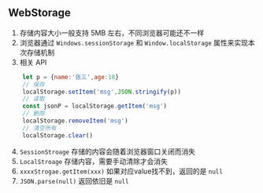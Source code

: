 ## WebStorage

1. 存储内容大小一般支持 5MB 左右，不同浏览器可能还不一样
2. 浏览器通过 `Windows.sessionStorage` 和 `Window.localStorage` 属性来实现本次存储机制
3. 相关 API
```js
    let p = {name:'张三',age:18}
    // 保存
    localStorage.setItem('msg',JSON.stringify(p))
    // 读取
    const jsonP = localStorage.getItem('msg')
    // 删除
    localStorage.removeItem('msg')
    // 清空所有
    localStorage.clear()
```
4. `SessionStroage` 存储的内容会随着浏览器窗口关闭而消失
5. `LocalStroage` 存储内容，需要手动清除才会消失
6. `xxxxStrogae.getItem(xxx)` 如果对应value找不到，返回的是 `null`
7. `JSON.parse(null)` 返回依旧是 `null`